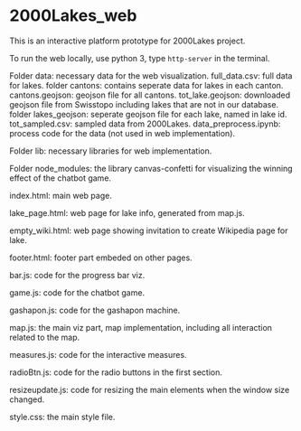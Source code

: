 # 2000Lakes_web
This is an interactive platform prototype for 2000Lakes project.

To run the web locally, use python 3, type ``http-server`` in the terminal. 

Folder data: necessary data for the web visualization. 
            full_data.csv: full data for lakes.
            folder cantons: contains seperate data for lakes in each canton.
            cantons.geojson: geojson file for all cantons.
            tot_lake.geojson: downloaded geojson file from Swisstopo including lakes that are not in our database.
            folder lakes_geojson: seperate geojson file for each lake, named in lake id.
            tot_sampled.csv: sampled data from 2000Lakes.
            data_preprocess.ipynb: process code for the data (not used in web implementation).
            
Folder lib: necessary libraries for web implementation.

Folder node_modules: the library canvas-confetti for visualizing the winning effect of the chatbot game.

index.html: main web page.

lake_page.html: web page for lake info, generated from map.js.

empty_wiki.html: web page showing invitation to create Wikipedia page for lake.

footer.html: footer part embeded on other pages.

bar.js: code for the progress bar viz.

game.js: code for the chatbot game.

gashapon.js: code for the gashapon machine.

map.js: the main viz part, map implementation, including all interaction related to the map.

measures.js: code for the interactive measures.

radioBtn.js: code for the radio buttons in the first section.

resizeupdate.js: code for resizing the main elements when the window size changed.

style.css: the main style file.
